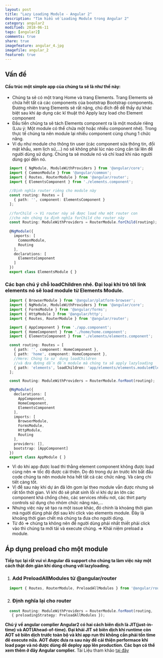 ```yaml
---
layout: post
title: "Lazy Loading Module - Angular 2"
description: "Tìm hiểu về Loading Module trong Angular 2"
category: angular2
modified: 2018-06-11
tags: [angular2]
comments: true
share: true
imagefeature: angular_4.jpg
imagefile: angular_2
featured: true
---
```


## Vấn đề
#### Cấu trúc một simple app của chúng ta sẽ là như thế này:

* Chúng ta sẽ có một trang Home và trang Elements. Trang Elements sẽ chứa hết tất cả các components của bootstrap Bootstrap components. Đương nhiên trang Elements sẽ rất nặng, chủ đích đễ dễ thấy dự khác biệt sau khi áp dụng các kĩ thuật thô Apply lazy load cho Element component
* Đầu tiền chúng ta sẽ tách Elements component ra là một module riêng (Lưu ý: Một module có thể chứa một hoặc nhiều component nhé). Trong thực tế chúng ta nên module lại nhiều component cùng chung 1 chức năng.
* Ví dụ như module cho thông tin user (các component sửa thông tin, đổi mật khẩu, xem lịch sử,…) nó sẽ không phải lúc nào cũng cần tải lên để người dùng sử dụng. Chúng ta sẽ module nó và chỉ load khi nào người dùng gọi đến nó.

```typescript
  import { NgModule, ModuleWithProviders } from '@angular/core';
  import { CommonModule } from '@angular/common';
  import { Routes, RouterModule } from '@angular/router';
  import { ElementsComponent } from './elements.component';
  
  //Định nghĩa router riêng cho module này
  const routing: Routes = [
    { path: '', component: ElementsComponent }
  ];
  
  //forChild -> Vì router này sẽ được load như một router con
  //cho nên chúng ta định nghĩa forChild cho router này
  const Routing: ModuleWithProviders = RouterModule.forChild(routing);
  
  @NgModule({
    imports: [
      CommonModule,
      Routing
    ],
    declarations: [
      ElementsComponent
    ]
  })
  export class ElementsModule { }
```

### Các bạn chú ý chỗ loadChildren nhé. Đại loại khi trỏ tới link elements nó sẽ load module từ Elements Module.

```typescript
  import { BrowserModule } from '@angular/platform-browser';
  import { NgModule, ModuleWithProviders } from '@angular/core';
  import { FormsModule } from '@angular/forms';
  import { HttpModule } from '@angular/http';
  import { Routes, RouterModule } from '@angular/router';

  import { AppComponent } from './app.component';
  import { HomeComponent } from './home/home.component';
  import { ElementsComponent } from './elements/elements.component';

  const routing: Routes = [
    { path: '', component: HomeComponent },
    { path: 'home', component: HomeComponent },
    //Here: Chúng ta sử dụng loadChildren
    //và đưa đường dẫn đến module mà chúng ta sẽ apply lazyloading
    { path: 'elements', loadChildren: 'app/elements/elements.module#ElementsModule' }
  ];

  const Routing: ModuleWithProviders = RouterModule.forRoot(routing);

  @NgModule({
    declarations: [
      AppComponent,
      HomeComponent,
      ElementsComponent
    ],
    imports: [
      BrowserModule,
      FormsModule,
      HttpModule,
      Routing
    ],
    providers: [],
    bootstrap: [AppComponent]
  })
  export class AppModule { }
```

* Vì do khi app được load thì thằng element component không được load cùng nên => tốc độ được cải thiện. Do đó trong dự án trước khi bắt đầu code chúng ta nên module hóa hết tất cả các chức năng. Và càng chi tiết càng tốt.
* Vì để sau này khi dự án đã lớn gom lại theo module vẫn được nhưng sẽ rất tốn thời gian. Vì khi đó sẽ phát sinh lỗi vì khi dự án lớn các component khá chồng chéo, các services nhiều nơi, các thirt party controls sử dụng cho nhóm chức năng nào,…
* Nhưng việc này sẽ tạo ra một issue khác, đó chính là khoảng thời gian mà người dùng phải đợi sau khi click vào elements module. Đây là khoảng thời gian chết mà chúng ta đưa cho người dùng.
* Từ đó => chúng ta không nên để người dùng phải nhất thiết phải click vào thì chúng ta mới tải và execute chúng. => Khái niệm preload a module.
## Áp dụng preload cho một module

**Tiếp tục lại rất vui vì Angular đã support cho chúng ta làm việc này một cách thật đơn giản khi dùng chung với lazyloading.**

1. ### Add PreloadAllModules từ @angular/router

```typescript
  import { Routes, RouterModule, PreloadAllModules } from '@angular/router';
```

2. ### Định nghĩa lại cho router
```typescript
  const Routing: ModuleWithProviders = RouterModule.forRoot(routing,
   { preloadingStrategy: PreloadAllModules });
```

**Chú ý về angular complier Angular2 có hai cách biên dịch là JIT(just-in-time) và AOT(Ahead-of-time). Đại khái JIT sẽ biên dịch khi runtime còn AOT sẽ biên dịch trước toàn bộ và khi app run thì không cần phải tốn time để execute nữa. AOT được đưa ra sau này để cải thiện performace khi load page và nó được dùng để deploy app lên production. Các bạn có thể xem thêm ở đây Angular complier.**
Tài Liệu tham khảo [tại đây](https://angular-2-training-book.rangle.io/handout/modules/lazy-loading-module.html)
